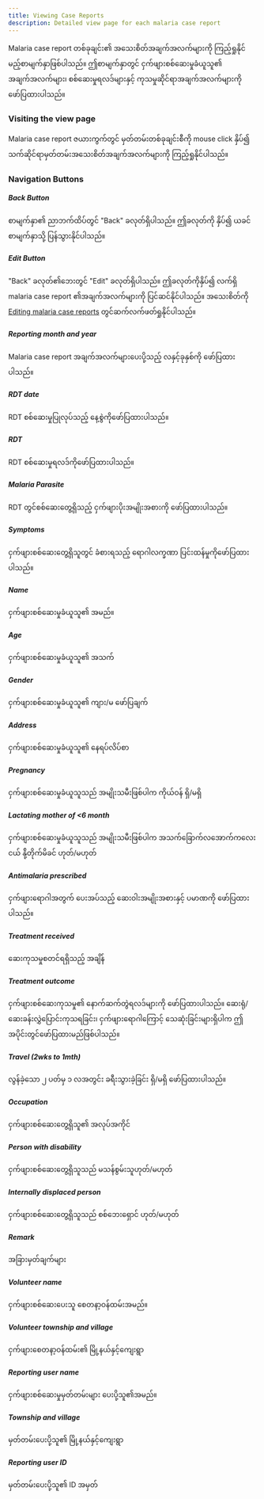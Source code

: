 ```yaml
---
title: Viewing Case Reports
description: Detailed view page for each malaria case report
---
```


Malaria case report တစ်ခုချင်း၏ အသေးစိတ်အချက်အလက်များကို ကြည့်ရှုနိုင်မည့်စာမျက်နှာဖြစ်ပါသည်။ ဤစာမျက်နှာတွင် ငှက်ဖျားစစ်ဆေးမှုခံယူသူ၏ အချက်အလက်များ၊ စစ်ဆေးမှုရလဒ်များနှင့် ကုသမှုဆိုင်ရာအချက်အလက်များကို ဖော်ပြထားပါသည်။

### Visiting the view page
Malaria case report ဇယားကွက်တွင် မှတ်တမ်းတစ်ခုချင်းစီကို mouse click နှိပ်၍ သက်ဆိုင်ရာမှတ်တမ်းအသေးစိတ်အချက်အလက်များကို ကြည့်ရှုနိုင်ပါသည်။

### Navigation Buttons

##### Back Button
စာမျက်နှာ၏ ညာဘက်ထိပ်တွင် "Back" ခလုတ်ရှိပါသည်။ ဤခလုတ်ကို နှိပ်၍ ယခင်စာမျက်နှာသို့ ပြန်သွားနိုင်ပါသည်။

##### Edit Button
"Back" ခလုတ်၏ဘေးတွင် "Edit" ခလုတ်ရှိပါသည်။ ဤခလုတ်ကိုနှိပ်၍ လက်ရှိ malaria case report ၏အချက်အလက်များကို ပြင်ဆင်နိုင်ပါသည်။ အသေးစိတ်ကို [Editing malaria case reports](editing-case-reports) တွင်ဆက်လက်ဖတ်ရှုနိုင်ပါသည်။

##### Reporting month and year
Malaria case report အချက်အလက်များပေးပို့သည့် လနှင့်ခုနှစ်ကို ဖော်ပြထားပါသည်။

##### RDT date
RDT စစ်ဆေးမှုပြုလုပ်သည့် နေ့စွဲကိုဖော်ပြထားပါသည်။

##### RDT
RDT စစ်ဆေးမှုရလဒ်ကိုဖော်ပြထားပါသည်။

##### Malaria Parasite
RDT တွင်စစ်ဆေးတွေ့ရှိသည့် ငှက်ဖျားပိုးအမျိုးအစားကို ဖော်ပြထားပါသည်။

##### Symptoms
ငှက်ဖျားစစ်ဆေးတွေ့ရှိသူတွင် ခံစားရသည့် ရောဂါလက္ခဏာ ပြင်းထန်မှုကိုဖော်ပြထားပါသည်။

##### Name
ငှက်ဖျားစစ်ဆေးမှုခံယူသူ၏ အမည်။

##### Age
ငှက်ဖျားစစ်ဆေးမှုခံယူသူ၏ အသက်

##### Gender
ငှက်ဖျားစစ်ဆေးမှုခံယူသူ၏ ကျား/မ ဖော်ပြချက်

##### Address
ငှက်ဖျားစစ်ဆေးမှုခံယူသူ၏ နေရပ်လိပ်စာ

##### Pregnancy
ငှက်ဖျားစစ်ဆေးမှုခံယူသူသည် အမျိုးသမီးဖြစ်ပါက ကိုယ်ဝန် ရှိ/မရှိ

##### Lactating mother of <6 month
ငှက်ဖျားစစ်ဆေးမှုခံယူသူသည် အမျိုးသမီးဖြစ်ပါက အသက်ခြောက်လအောက်ကလေးငယ် နို့်တိုက်မိခင် ဟုတ်/မဟုတ်

##### Antimalaria prescribed
ငှက်ဖျားရောဂါအတွက် ပေးအပ်သည့် ဆေးဝါးအမျိုးအစားနှင့် ပမာဏကို ဖော်ပြထားပါသည်။

##### Treatment received
ဆေးကုသမှုစတင်ရရှိသည့် အချိန်

##### Treatment outcome
ငှက်ဖျားစစ်ဆေးကုသမှု၏ နောက်ဆက်တွဲရလဒ်များကို ဖော်ပြထားပါသည်။ ဆေးရုံ/ဆေးခန်းလွှဲပြောင်းကုသရခြင်း၊ ငှက်ဖျားရောဂါကြောင့် သေဆုံးခြင်းများရှိပါက ဤအပိုင်းတွင်ဖော်ပြထားမည်ဖြစ်ပါသည်။

##### Travel (2wks to 1mth)
လွန်ခဲ့သော ၂ ပတ်မှ ၁ လအတွင်း ခရီးသွားခဲ့ခြင်း ရှိ/မရှိ ဖော်ပြထားပါသည်။

##### Occupation
ငှက်ဖျားစစ်ဆေးတွေ့ရှိသူ၏ အလုပ်အကိုင်

##### Person with disability
ငှက်ဖျားစစ်ဆေးတွေ့ရှိသူသည် မသန်စွမ်းသူဟုတ်/မဟုတ်

##### Internally displaced person
ငှက်ဖျားစစ်ဆေးတွေ့ရှိသူသည် စစ်ဘေးရှောင် ဟုတ်/မဟုတ်

##### Remark
အခြားမှတ်ချက်များ

##### Volunteer name
ငှက်ဖျားစစ်ဆေးပေးသူ စေတနာ့ဝန်ထမ်းအမည်။

##### Volunteer township and village
ငှက်ဖျားစေတနာ့ဝန်ထမ်း၏ မြို့နယ်နှင့်ကျေးရွာ

##### Reporting user name
ငှက်ဖျားစစ်ဆေးမှုမှတ်တမ်းများ ပေးပို့သူ၏အမည်။

##### Township and village
မှတ်တမ်းပေးပို့သူ၏ မြို့နယ်နှင့်ကျေးရွာ

##### Reporting user ID
မှတ်တမ်းပေးပို့သူ၏ ID အမှတ်